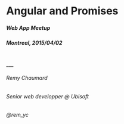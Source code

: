 
# Angular and Promises


##### Web App Meetup
##### Montreal, 2015/04/02

<br />
___

<br />

###### Remy Chaumard
###### Senior web developper @ Ubisoft
###### @rem_yc
